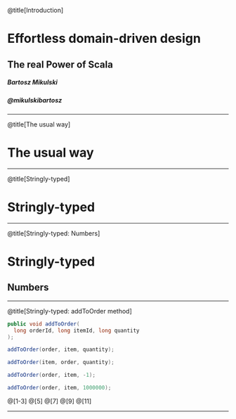 @title[Introduction]

# Effortless domain-driven design

## The real Power of Scala

##### Bartosz Mikulski
##### @mikulskibartosz

---

@title[The usual way]

# The usual way

---

@title[Stringly-typed]

# Stringly-typed

---

@title[Stringly-typed: Numbers]

# Stringly-typed

## Numbers

---

@title[Stringly-typed: addToOrder method]
```java
public void addToOrder(
  long orderId, long itemId, long quantity
);

addToOrder(order, item, quantity);

addToOrder(item, order, quantity);

addToOrder(order, item, -1);

addToOrder(order, item, 1000000);
```
@[1-3]
@[5]
@[7]
@[9]
@[11]

---
